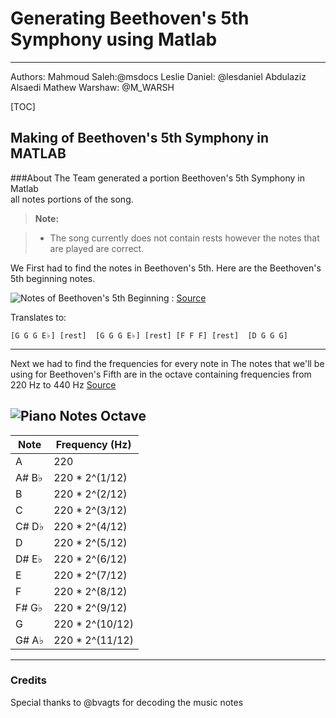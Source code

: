 Generating Beethoven's 5th Symphony using Matlab
===================

----------
Authors:
Mahmoud Saleh:@msdocs
Leslie Daniel:    @lesdaniel
Abdulaziz Alsaedi
Mathew Warshaw: @M_WARSH

[TOC]


Making of Beethoven's 5th Symphony  in MATLAB
-------------
###About
The Team generated a portion Beethoven's 5th Symphony in Matlab  
 all notes portions of the song.
 > **Note:**

> - The song currently does not contain rests however the notes that are played are correct.

We First had to find the notes in Beethoven's 5th. Here are the Beethoven's 5th beginning notes.  

![Notes of Beethoven's 5th Beginning](https://upload.wikimedia.org/score/g/i/giz6k40oiwxynv3oc2172trek9m53bv/giz6k40o.png)
 : [Source](https://en.wikipedia.org/wiki/Symphony_No._5_%28Beethoven%29)

Translates to:

    [G G G E♭] [rest]  [G G G E♭] [rest] [F F F] [rest]  [D G G G]

----------

Next we had to find the frequencies for every note in
The notes that we'll be using for Beethoven's Fifth are in the octave containing frequencies from 220 Hz to 440 Hz
[Source](http://csserver.evansville.edu/~richardson/courses/EE310_LinearSystems_And_DSPI/fall2012/labs/lab04/lab04_music.pdf)

![Piano Notes Octave ](https://www.uberchord.com/wp-content/uploads/2015/06/Piano-Keyboard-Octave.png)
-------
Note        | Frequency (Hz)
------------|--------------
A		 	| 220
A# B♭   	| 220 * 2^(1/12)
B			| 220 * 2^(2/12)
C			| 220 * 2^(3/12)
C# D♭		| 220 * 2^(4/12)
D			| 220 * 2^(5/12)
D# E♭		| 220 * 2^(6/12)
E			| 220 * 2^(7/12)
F			| 220 * 2^(8/12)
F# G♭		| 220 * 2^(9/12)
G			| 220 * 2^(10/12)
G# A♭		| 220 * 2^(11/12)


----------
### Credits

Special thanks to @bvagts for decoding the music notes 
